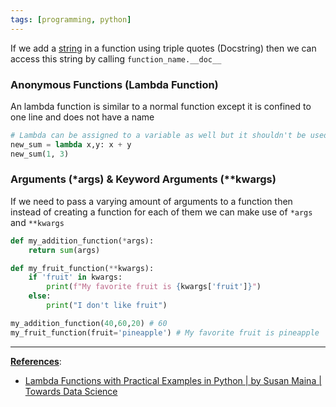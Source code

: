```yaml
---
tags: [programming, python]
---
```


If we add a [string](Python%20Strings.md) in a function using triple quotes (Docstring) then we can access this string by calling `function_name.__doc__` 

### Anonymous Functions (Lambda Function)

An lambda function is similar to a normal function except it is confined to one line and does not have a name

````python
# Lambda can be assigned to a variable as well but it shouldn't be used
new_sum = lambda x,y: x + y
new_sum(1, 3)
````

### Arguments (\*args) & Keyword Arguments (\*\*kwargs)

If we need to pass a varying amount of arguments to a function then instead of creating a function for each of them we can make use of `*args` and `**kwargs`

````python
def my_addition_function(*args):
    return sum(args)

def my_fruit_function(**kwargs):
    if 'fruit' in kwargs:
        print(f"My favorite fruit is {kwargs['fruit']}")
    else:
        print("I don't like fruit")

my_addition_function(40,60,20) # 60
my_fruit_function(fruit='pineapple') # My favorite fruit is pineapple
````

---

**<u>References</u>**:

* [Lambda Functions with Practical Examples in Python | by Susan Maina | Towards Data Science](https://towardsdatascience.com/lambda-functions-with-practical-examples-in-python-45934f3653a8)
